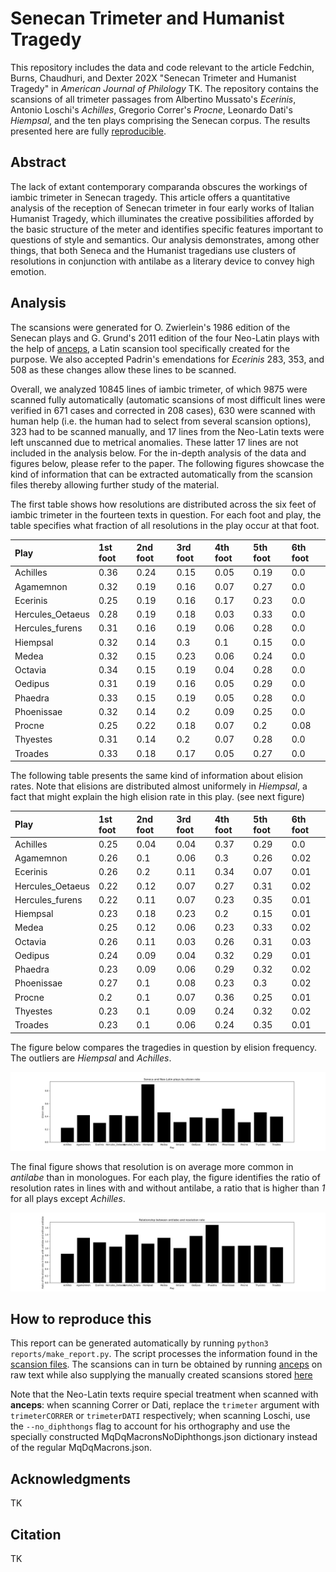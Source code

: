 # Senecan Trimeter and Humanist Tragedy

This repository includes the data and code relevant to the article Fedchin, Burns, Chaudhuri, and Dexter 202X "Senecan Trimeter and Humanist Tragedy" in *American Journal of Philology* TK. The repository contains the scansions of all trimeter passages from Albertino Mussato's *Ecerinis*, Antonio Loschi's *Achilles*, Gregorio Correr's *Procne*, Leonardo Dati's *Hiempsal*, and the ten plays comprising the Senecan corpus. The results presented here are fully [reproducible](#how-to-reproduce-this).

## Abstract

The lack of extant contemporary comparanda obscures the workings of iambic trimeter in Senecan tragedy. This article offers a quantitative analysis of the reception of Senecan trimeter in four early works of Italian Humanist Tragedy, which illuminates the creative possibilities afforded by the basic structure of the meter and identifies specific features important to questions of style and semantics. Our analysis demonstrates, among other things, that both Seneca and the Humanist tragedians use clusters of resolutions in conjunction with antilabe as a literary device to convey high emotion.

## Analysis

The scansions were generated for O. Zwierlein's 1986 edition of the Senecan plays and G. Grund's 2011 edition of the four Neo-Latin plays with the help of [anceps](https://github.com/Dargones/anceps), a Latin scansion tool specifically created for the purpose. We also accepted Padrin's emendations for *Ecerinis*  283, 353, and 508 as these changes allow these lines to be scanned.

Overall, we analyzed 10845 lines of iambic trimeter, of which 9875 were scanned fully automatically (automatic scansions of most difficult lines were verified in 671 cases and corrected in 208 cases), 630 were scanned with human help (i.e. the human had to select from several scansion options), 323 had to be scanned manually, and 17 lines from the Neo-Latin texts were left unscanned due to metrical anomalies. These latter 17 lines are not included in the analysis below.
For the in-depth analysis of the data and figures below, please refer to the paper. The following figures showcase the kind of information that can be extracted automatically from the scansion files thereby allowing further study of the material.

The first table shows how resolutions are distributed across the six feet of iambic trimeter in the fourteen texts in question. For each foot and play,  the table specifies what fraction of all resolutions in the play occur at that foot.

| Play       | 1st foot | 2nd foot | 3rd foot | 4th foot | 5th foot | 6th foot |
| :--------- | :----    | :----    | :----    | :----    | :----    | :----    |
|Achilles|0.36|0.24|0.15|0.05|0.19|0.0|
|Agamemnon|0.32|0.19|0.16|0.07|0.27|0.0|
|Ecerinis|0.25|0.19|0.16|0.17|0.23|0.0|
|Hercules_Oetaeus|0.28|0.19|0.18|0.03|0.33|0.0|
|Hercules_furens|0.31|0.16|0.19|0.06|0.28|0.0|
|Hiempsal|0.32|0.14|0.3|0.1|0.15|0.0|
|Medea|0.32|0.15|0.23|0.06|0.24|0.0|
|Octavia|0.34|0.15|0.19|0.04|0.28|0.0|
|Oedipus|0.31|0.19|0.16|0.05|0.29|0.0|
|Phaedra|0.33|0.15|0.19|0.05|0.28|0.0|
|Phoenissae|0.32|0.14|0.2|0.09|0.25|0.0|
|Procne|0.25|0.22|0.18|0.07|0.2|0.08|
|Thyestes|0.31|0.14|0.2|0.07|0.28|0.0|
|Troades|0.33|0.18|0.17|0.05|0.27|0.0|


The following table presents the same kind of information about elision rates. Note that elisions are distributed almost uniformely in *Hiempsal*, a fact that might explain the high elision rate in this play. (see next figure)

| Play       | 1st foot | 2nd foot | 3rd foot | 4th foot | 5th foot | 6th foot |
| :--------- | :----    | :----    | :----    | :----    | :----    | :----    |
|Achilles|0.25|0.04|0.04|0.37|0.29|0.0|
|Agamemnon|0.26|0.1|0.06|0.3|0.26|0.02|
|Ecerinis|0.26|0.2|0.11|0.34|0.07|0.01|
|Hercules_Oetaeus|0.22|0.12|0.07|0.27|0.31|0.02|
|Hercules_furens|0.22|0.11|0.07|0.23|0.35|0.01|
|Hiempsal|0.23|0.18|0.23|0.2|0.15|0.01|
|Medea|0.25|0.12|0.06|0.23|0.33|0.02|
|Octavia|0.26|0.11|0.03|0.26|0.31|0.03|
|Oedipus|0.24|0.09|0.04|0.32|0.29|0.01|
|Phaedra|0.23|0.09|0.06|0.29|0.32|0.02|
|Phoenissae|0.27|0.1|0.08|0.23|0.3|0.02|
|Procne|0.2|0.1|0.07|0.36|0.25|0.01|
|Thyestes|0.23|0.1|0.09|0.24|0.32|0.02|
|Troades|0.23|0.1|0.06|0.24|0.35|0.01|


The figure below compares the tragedies in question by elision frequency. The outliers are *Hiempsal* and *Achilles*.

![Elision](figures/elision.png)

The final figure shows that resolution is on average more common in *antilabe* than in monologues. For each play, the figure identifies the ratio of resolution rates in lines with and without antilabe, a ratio that is higher than *1* for all plays except *Achilles*.

![Resolution](figures/antilabe.png)

## How to reproduce this

This report can be generated automatically by running ```python3 reports/make_report.py```.
The script processes the information found in the [scansion files](#). The scansions can in turn be obtained by running [anceps](https://github.com/Dargones/anceps) on raw text while also supplying the manually created scansions stored [here](#)

Note that the Neo-Latin texts require special treatment when scanned with **anceps**: when scanning Correr or Dati, replace the `trimeter` argument with `trimeterCORRER` or `trimeterDATI` respectively; when scanning Loschi, use the `--no_diphthongs` flag to account for his orthography and use the specially constructed MqDqMacronsNoDiphthongs.json dictionary instead of the regular MqDqMacrons.json.

## Acknowledgments
TK

## Citation
TK
